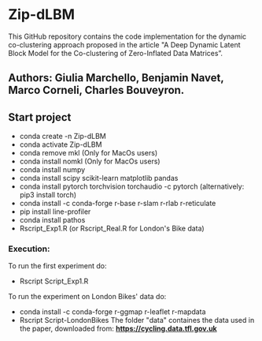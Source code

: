 # Zip-dLBM
This GitHub repository contains the code implementation for the dynamic co-clustering approach proposed in the article "A Deep Dynamic Latent Block Model for the Co-clustering of Zero-Inflated Data Matrices”.

## Authors: Giulia Marchello, Benjamin Navet, Marco Corneli, Charles Bouveyron.

## Start project
- conda create -n Zip-dLBM
- conda activate Zip-dLBM
- conda remove mkl    (Only for MacOs users)  
- conda install nomkl (Only for MacOs users)  
- conda install numpy 
- conda install  scipy scikit-learn matplotlib pandas
- conda install pytorch torchvision torchaudio -c pytorch (alternatively: pip3 install torch)
- conda install -c conda-forge r-base r-slam r-rlab r-reticulate
- pip install line-profiler 
- conda install pathos 
- Rscript_Exp1.R (or Rscript_Real.R for London's Bike data)


### Execution:
To run the first experiment do:
- Rscript Script_Exp1.R

To run the experiment on London Bikes' data do:
- conda install -c conda-forge r-ggmap r-leaflet r-mapdata
- Rscript Script-LondonBikes
The folder "data" containes the data used in the paper, downloaded from: **https://cycling.data.tfl.gov.uk**
